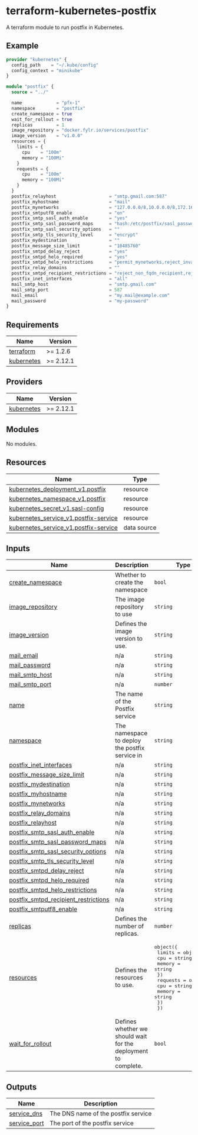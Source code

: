 # terraform-kubernetes-postfix

A terraform module to run postfix in Kubernetes.

## Example

```tf
provider "kubernetes" {
  config_path    = "~/.kube/config"
  config_context = "minikube"
}

module "postfix" {
  source = "../"

  name             = "pfx-1"
  namespace        = "postfix"
  create_namespace = true
  wait_for_rollout = true
  replicas         = 1
  image_repository = "docker.fylr.io/services/postfix"
  image_version    = "v1.0.0"
  resources = {
    limits = {
      cpu    = "100m"
      memory = "100Mi"
    }
    requests = {
      cpu    = "100m"
      memory = "100Mi"
    }
  }
  postfix_relayhost                    = "smtp.gmail.com:587"
  postfix_myhostname                   = "mail"
  postfix_mynetworks                   = "127.0.0.0/8,10.0.0.0/8,172.16.0.0/12,192.168.0.0/16"
  postfix_smtputf8_enable              = "on"
  postfix_smtp_sasl_auth_enable        = "yes"
  postfix_smtp_sasl_password_maps      = "hash:/etc/postfix/sasl_passwd"
  postfix_smtp_sasl_security_options   = ""
  postfix_smtp_tls_security_level      = "encrypt"
  postfix_mydestination                = ""
  postfix_message_size_limit           = "10485760"
  postfix_smtpd_delay_reject           = "yes"
  postfix_smtpd_helo_required          = "yes"
  postfix_smtpd_helo_restrictions      = "permit_mynetworks,reject_invalid_helo_hostname,permit"
  postfix_relay_domains                = ""
  postfix_smtpd_recipient_restrictions = "reject_non_fqdn_recipient,reject_unknown_recipient_domain,reject_unverified_recipient"
  postfix_inet_interfaces              = "all"
  mail_smtp_host                       = "smtp.gmail.com"
  mail_smtp_port                       = 587
  mail_email                           = "my.mail@example.com"
  mail_password                        = "my-password"
}
```

## Requirements

| Name | Version |
|------|---------|
| <a name="requirement_terraform"></a> [terraform](#requirement\_terraform) | >= 1.2.6 |
| <a name="requirement_kubernetes"></a> [kubernetes](#requirement\_kubernetes) | >= 2.12.1 |

## Providers

| Name | Version |
|------|---------|
| <a name="provider_kubernetes"></a> [kubernetes](#provider\_kubernetes) | >= 2.12.1 |

## Modules

No modules.

## Resources

| Name | Type |
|------|------|
| [kubernetes_deployment_v1.postfix](https://registry.terraform.io/providers/hashicorp/kubernetes/latest/docs/resources/deployment_v1) | resource |
| [kubernetes_namespace_v1.postfix](https://registry.terraform.io/providers/hashicorp/kubernetes/latest/docs/resources/namespace_v1) | resource |
| [kubernetes_secret_v1.sasl-config](https://registry.terraform.io/providers/hashicorp/kubernetes/latest/docs/resources/secret_v1) | resource |
| [kubernetes_service_v1.postfix-service](https://registry.terraform.io/providers/hashicorp/kubernetes/latest/docs/resources/service_v1) | resource |
| [kubernetes_service_v1.postfix-service](https://registry.terraform.io/providers/hashicorp/kubernetes/latest/docs/data-sources/service_v1) | data source |

## Inputs

| Name | Description | Type | Default | Required |
|------|-------------|------|---------|:--------:|
| <a name="input_create_namespace"></a> [create\_namespace](#input\_create\_namespace) | Whether to create the namespace | `bool` | `true` | no |
| <a name="input_image_repository"></a> [image\_repository](#input\_image\_repository) | The image repository to use | `string` | `"docker.fylr.io/services/postfix"` | no |
| <a name="input_image_version"></a> [image\_version](#input\_image\_version) | Defines the image version to use. | `string` | `"v1.0.0"` | no |
| <a name="input_mail_email"></a> [mail\_email](#input\_mail\_email) | n/a | `string` | n/a | yes |
| <a name="input_mail_password"></a> [mail\_password](#input\_mail\_password) | n/a | `string` | n/a | yes |
| <a name="input_mail_smtp_host"></a> [mail\_smtp\_host](#input\_mail\_smtp\_host) | n/a | `string` | n/a | yes |
| <a name="input_mail_smtp_port"></a> [mail\_smtp\_port](#input\_mail\_smtp\_port) | n/a | `number` | `587` | no |
| <a name="input_name"></a> [name](#input\_name) | The name of the Postfix service | `string` | `"postfix"` | no |
| <a name="input_namespace"></a> [namespace](#input\_namespace) | The namespace to deploy the postfix service in | `string` | `"postfix"` | no |
| <a name="input_postfix_inet_interfaces"></a> [postfix\_inet\_interfaces](#input\_postfix\_inet\_interfaces) | n/a | `string` | `"all"` | no |
| <a name="input_postfix_message_size_limit"></a> [postfix\_message\_size\_limit](#input\_postfix\_message\_size\_limit) | n/a | `string` | `"10240000"` | no |
| <a name="input_postfix_mydestination"></a> [postfix\_mydestination](#input\_postfix\_mydestination) | n/a | `string` | `""` | no |
| <a name="input_postfix_myhostname"></a> [postfix\_myhostname](#input\_postfix\_myhostname) | n/a | `string` | `"mail"` | no |
| <a name="input_postfix_mynetworks"></a> [postfix\_mynetworks](#input\_postfix\_mynetworks) | n/a | `string` | `"127.0.0.0/8,10.0.0.0/8,172.16.0.0/12,192.168.0.0/16"` | no |
| <a name="input_postfix_relay_domains"></a> [postfix\_relay\_domains](#input\_postfix\_relay\_domains) | n/a | `string` | `""` | no |
| <a name="input_postfix_relayhost"></a> [postfix\_relayhost](#input\_postfix\_relayhost) | n/a | `string` | `""` | no |
| <a name="input_postfix_smtp_sasl_auth_enable"></a> [postfix\_smtp\_sasl\_auth\_enable](#input\_postfix\_smtp\_sasl\_auth\_enable) | n/a | `string` | `"yes"` | no |
| <a name="input_postfix_smtp_sasl_password_maps"></a> [postfix\_smtp\_sasl\_password\_maps](#input\_postfix\_smtp\_sasl\_password\_maps) | n/a | `string` | `"texthash:/etc/postfix/sasl_passwd"` | no |
| <a name="input_postfix_smtp_sasl_security_options"></a> [postfix\_smtp\_sasl\_security\_options](#input\_postfix\_smtp\_sasl\_security\_options) | n/a | `string` | `""` | no |
| <a name="input_postfix_smtp_tls_security_level"></a> [postfix\_smtp\_tls\_security\_level](#input\_postfix\_smtp\_tls\_security\_level) | n/a | `string` | `"encrypt"` | no |
| <a name="input_postfix_smtpd_delay_reject"></a> [postfix\_smtpd\_delay\_reject](#input\_postfix\_smtpd\_delay\_reject) | n/a | `string` | `"yes"` | no |
| <a name="input_postfix_smtpd_helo_required"></a> [postfix\_smtpd\_helo\_required](#input\_postfix\_smtpd\_helo\_required) | n/a | `string` | `"yes"` | no |
| <a name="input_postfix_smtpd_helo_restrictions"></a> [postfix\_smtpd\_helo\_restrictions](#input\_postfix\_smtpd\_helo\_restrictions) | n/a | `string` | `"permit_mynetworks,reject_invalid_helo_hostname,permit"` | no |
| <a name="input_postfix_smtpd_recipient_restrictions"></a> [postfix\_smtpd\_recipient\_restrictions](#input\_postfix\_smtpd\_recipient\_restrictions) | n/a | `string` | `"reject_non_fqdn_recipient,reject_unknown_recipient_domain,reject_unverified_recipient"` | no |
| <a name="input_postfix_smtputf8_enable"></a> [postfix\_smtputf8\_enable](#input\_postfix\_smtputf8\_enable) | n/a | `string` | `"no"` | no |
| <a name="input_replicas"></a> [replicas](#input\_replicas) | Defines the number of replicas. | `number` | `1` | no |
| <a name="input_resources"></a> [resources](#input\_resources) | Defines the resources to use. | <pre>object({<br>    limits = object({<br>      cpu    = string<br>      memory = string<br>    })<br>    requests = object({<br>      cpu    = string<br>      memory = string<br>    })<br>  })</pre> | <pre>{<br>  "limits": {<br>    "cpu": "0.5",<br>    "memory": "512Mi"<br>  },<br>  "requests": {<br>    "cpu": "0.5",<br>    "memory": "512Mi"<br>  }<br>}</pre> | no |
| <a name="input_wait_for_rollout"></a> [wait\_for\_rollout](#input\_wait\_for\_rollout) | Defines whether we should wait for the deployment to complete. | `bool` | `false` | no |

## Outputs

| Name | Description |
|------|-------------|
| <a name="output_service_dns"></a> [service\_dns](#output\_service\_dns) | The DNS name of the postfix service |
| <a name="output_service_port"></a> [service\_port](#output\_service\_port) | The port of the postfix service |
